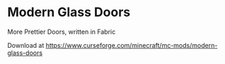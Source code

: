 # Modern Glass Doors
More Prettier Doors, written in Fabric

Download at https://www.curseforge.com/minecraft/mc-mods/modern-glass-doors
